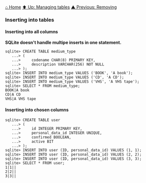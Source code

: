 [⌂ Home](../../README.md)
[⬆ Up: Managing tables](managing_tables.md)
[▲ Previous: Removing](removing_tables.md)

### Inserting into tables

#### Inserting into all columns

**SQLite doesn't handle multipe inserts in one statement.**

```
sqlite> CREATE TABLE medium_type
   ...> (
   ...>     codename CHAR(8) PRIMARY KEY,
   ...>     description VARCHAR(256) NOT NULL
   ...> );
sqlite> INSERT INTO medium_type VALUES ('BOOK', 'A book');
sqlite> INSERT INTO medium_type VALUES ('CD', 'A CD');
sqlite> INSERT INTO medium_type VALUES ('VHS', 'A VHS tape');
sqlite> SELECT * FROM medium_type;
BOOK|A book
CD|A CD
VHS|A VHS tape
```

#### Inserting into chosen columns

```
sqlite> CREATE TABLE user
   ...> (
   ...>     id INTEGER PRIMARY KEY,
   ...>     personal_data_id INTEGER UNIQUE,
   ...>     confirmed BOOLEAN,
   ...>     active BIT
   ...> );
sqlite> INSERT INTO user (ID, personal_data_id) VALUES (1, 1);
sqlite> INSERT INTO user (ID, personal_data_id) VALUES (2, 2);
sqlite> INSERT INTO user (ID, personal_data_id) VALUES (3, 3);
sqlite> SELECT * FROM user;
1|1||
2|2||
3|3||
```